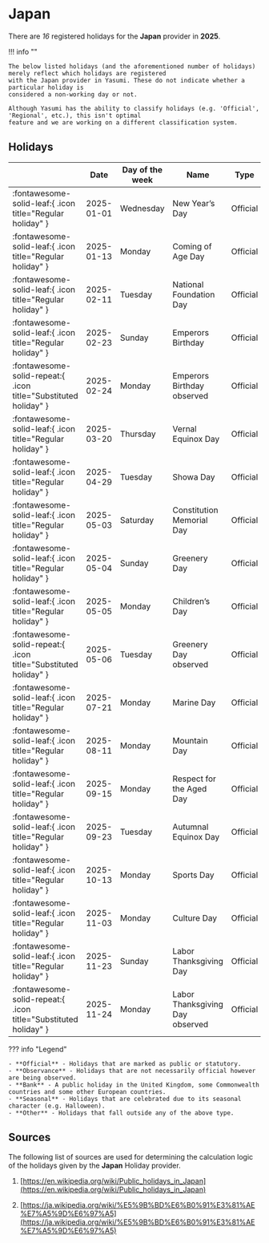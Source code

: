 # Japan

There are _16_ registered holidays for the **Japan** provider in **2025**.

!!! info ""

    The below listed holidays (and the aforementioned number of holidays) merely reflect which holidays are registered
    with the Japan provider in Yasumi. These do not indicate whether a particular holiday is
    considered a non-working day or not.

    Although Yasumi has the ability to classify holidays (e.g. 'Official', 'Regional', etc.), this isn't optimal
    feature and we are working on a different classification system.

## Holidays

|     | Date | Day of the week | Name | Type |
| --- | ---- | --------------- | ---- | ---- |
| :fontawesome-solid-leaf:{ .icon title="Regular holiday" } | 2025-01-01 | Wednesday | New Year’s Day | Official |
| :fontawesome-solid-leaf:{ .icon title="Regular holiday" } | 2025-01-13 | Monday | Coming of Age Day | Official |
| :fontawesome-solid-leaf:{ .icon title="Regular holiday" } | 2025-02-11 | Tuesday | National Foundation Day | Official |
| :fontawesome-solid-leaf:{ .icon title="Regular holiday" } | 2025-02-23 | Sunday | Emperors Birthday | Official |
| :fontawesome-solid-repeat:{ .icon title="Substituted holiday" } | 2025-02-24 | Monday | Emperors Birthday observed | Official |
| :fontawesome-solid-leaf:{ .icon title="Regular holiday" } | 2025-03-20 | Thursday | Vernal Equinox Day | Official |
| :fontawesome-solid-leaf:{ .icon title="Regular holiday" } | 2025-04-29 | Tuesday | Showa Day | Official |
| :fontawesome-solid-leaf:{ .icon title="Regular holiday" } | 2025-05-03 | Saturday | Constitution Memorial Day | Official |
| :fontawesome-solid-leaf:{ .icon title="Regular holiday" } | 2025-05-04 | Sunday | Greenery Day | Official |
| :fontawesome-solid-leaf:{ .icon title="Regular holiday" } | 2025-05-05 | Monday | Children’s Day | Official |
| :fontawesome-solid-repeat:{ .icon title="Substituted holiday" } | 2025-05-06 | Tuesday | Greenery Day observed | Official |
| :fontawesome-solid-leaf:{ .icon title="Regular holiday" } | 2025-07-21 | Monday | Marine Day | Official |
| :fontawesome-solid-leaf:{ .icon title="Regular holiday" } | 2025-08-11 | Monday | Mountain Day | Official |
| :fontawesome-solid-leaf:{ .icon title="Regular holiday" } | 2025-09-15 | Monday | Respect for the Aged Day | Official |
| :fontawesome-solid-leaf:{ .icon title="Regular holiday" } | 2025-09-23 | Tuesday | Autumnal Equinox Day | Official |
| :fontawesome-solid-leaf:{ .icon title="Regular holiday" } | 2025-10-13 | Monday | Sports Day | Official |
| :fontawesome-solid-leaf:{ .icon title="Regular holiday" } | 2025-11-03 | Monday | Culture Day | Official |
| :fontawesome-solid-leaf:{ .icon title="Regular holiday" } | 2025-11-23 | Sunday | Labor Thanksgiving Day | Official |
| :fontawesome-solid-repeat:{ .icon title="Substituted holiday" } | 2025-11-24 | Monday | Labor Thanksgiving Day observed | Official |

??? info "Legend"

    - **Official** - Holidays that are marked as public or statutory.
    - **Observance** - Holidays that are not necessarily official however are being observed.
    - **Bank** - A public holiday in the United Kingdom, some Commonwealth countries and some other European countries.
    - **Seasonal** - Holidays that are celebrated due to its seasonal character (e.g. Halloween).
    - **Other** - Holidays that fall outside any of the above type.

## Sources

The following list of sources are used for determining the calculation logic of
the holidays given by the **Japan** Holiday provider.


1. [https://en.wikipedia.org/wiki/Public_holidays_in_Japan](https://en.wikipedia.org/wiki/Public_holidays_in_Japan)
   
1. [https://ja.wikipedia.org/wiki/%E5%9B%BD%E6%B0%91%E3%81%AE%E7%A5%9D%E6%97%A5](https://ja.wikipedia.org/wiki/%E5%9B%BD%E6%B0%91%E3%81%AE%E7%A5%9D%E6%97%A5)
   
